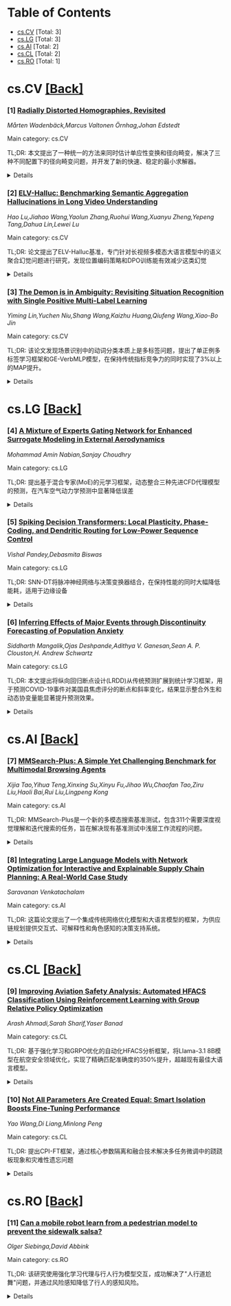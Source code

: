 <div id=toc></div>

# Table of Contents

- [cs.CV](#cs.CV) [Total: 3]
- [cs.LG](#cs.LG) [Total: 3]
- [cs.AI](#cs.AI) [Total: 2]
- [cs.CL](#cs.CL) [Total: 2]
- [cs.RO](#cs.RO) [Total: 1]


<div id='cs.CV'></div>

# cs.CV [[Back]](#toc)

### [1] [Radially Distorted Homographies, Revisited](https://arxiv.org/abs/2508.21190)
*Mårten Wadenbäck,Marcus Valtonen Örnhag,Johan Edstedt*

Main category: cs.CV

TL;DR: 本文提出了一种统一的方法来同时估计单应性变换和径向畸变，解决了三种不同配置下的径向畸变问题，并开发了新的快速、稳定的最小求解器。


<details>
  <summary>Details</summary>
Motivation: 在真实图像处理中，相机镜头引起的几何畸变（特别是径向畸变）会影响单应性估计的准确性。现有方法分别处理三种不同的径向畸变配置，缺乏统一解决方案。

Method: 提出了一种新颖的统一方法，能够同时处理三种径向畸变配置：单图像畸变、两图像相同畸变和两图像独立畸变。基于此方法构建了新的最小求解器。

Result: 在所有三种情况下，提出的求解器比现有最先进方法更快，同时保持相似的精度。在包括鱼眼相机图像在内的标准基准测试中表现良好。

Conclusion: 该方法为径向畸变单应性估计提供了统一的解决方案，开发的求解器具有快速、稳定和准确的特点，适用于各种计算机视觉任务。

Abstract: Homographies are among the most prevalent transformations occurring in
geometric computer vision and projective geometry, and homography estimation is
consequently a crucial step in a wide assortment of computer vision tasks. When
working with real images, which are often afflicted with geometric distortions
caused by the camera lens, it may be necessary to determine both the homography
and the lens distortion-particularly the radial component, called radial
distortion-simultaneously to obtain anything resembling useful estimates. When
considering a homography with radial distortion between two images, there are
three conceptually distinct configurations for the radial distortion; (i)
distortion in only one image, (ii) identical distortion in the two images, and
(iii) independent distortion in the two images. While these cases have been
addressed separately in the past, the present paper provides a novel and
unified approach to solve all three cases. We demonstrate how the proposed
approach can be used to construct new fast, stable, and accurate minimal
solvers for radially distorted homographies. In all three cases, our proposed
solvers are faster than the existing state-of-the-art solvers while maintaining
similar accuracy. The solvers are tested on well-established benchmarks
including images taken with fisheye cameras. The source code for our solvers
will be made available in the event our paper is accepted for publication.

</details>


### [2] [ELV-Halluc: Benchmarking Semantic Aggregation Hallucinations in Long Video Understanding](https://arxiv.org/abs/2508.21496)
*Hao Lu,Jiahao Wang,Yaolun Zhang,Ruohui Wang,Xuanyu Zheng,Yepeng Tang,Dahua Lin,Lewei Lu*

Main category: cs.CV

TL;DR: 论文提出了ELV-Halluc基准，专门针对长视频多模态大语言模型中的语义聚合幻觉问题进行研究，发现位置编码策略和DPO训练能有效减少这类幻觉


<details>
  <summary>Details</summary>
Motivation: 现有视频MLLMs存在幻觉问题，但之前的基准主要关注短视频，忽略了长视频中由于语义复杂性导致的语义聚合幻觉(SAH)，需要专门研究这类幻觉

Method: 构建ELV-Halluc长视频幻觉基准，分析SAH现象，采用位置编码策略和DPO训练方法来缓解SAH问题，并构建了8K对抗数据对

Result: 实验证实了SAH的存在，发现其随语义复杂性增加而增加，在快速变化的语义上更容易出现。通过位置编码和DPO训练，在ELV-Halluc和Video-MME基准上取得改进，SAH比率大幅降低27.7%

Conclusion: 长视频中的语义聚合幻觉是一个重要但被忽视的问题，需要专门的基准和方法来解决，位置编码和DPO训练是有效的缓解策略

Abstract: Video multimodal large language models (Video-MLLMs) have achieved remarkable
progress in video understanding. However, they remain vulnerable to
hallucination-producing content inconsistent with or unrelated to video inputs.
Previous video hallucination benchmarks primarily focus on short-videos. They
attribute hallucinations to factors such as strong language priors, missing
frames, or vision-language biases introduced by the visual encoder. While these
causes indeed account for most hallucinations in short videos, they still
oversimplify the cause of hallucinations. Sometimes, models generate incorrect
outputs but with correct frame-level semantics. We refer to this type of
hallucination as Semantic Aggregation Hallucination (SAH), which arises during
the process of aggregating frame-level semantics into event-level semantic
groups. Given that SAH becomes particularly critical in long videos due to
increased semantic complexity across multiple events, it is essential to
separate and thoroughly investigate the causes of this type of hallucination.
To address the above issues, we introduce ELV-Halluc, the first benchmark
dedicated to long-video hallucination, enabling a systematic investigation of
SAH. Our experiments confirm the existence of SAH and show that it increases
with semantic complexity. Additionally, we find that models are more prone to
SAH on rapidly changing semantics. Moreover, we discuss potential approaches to
mitigate SAH. We demonstrate that positional encoding strategy contributes to
alleviating SAH, and further adopt DPO strategy to enhance the model's ability
to distinguish semantics within and across events. To support this, we curate a
dataset of 8K adversarial data pairs and achieve improvements on both
ELV-Halluc and Video-MME, including a substantial 27.7% reduction in SAH ratio.

</details>


### [3] [The Demon is in Ambiguity: Revisiting Situation Recognition with Single Positive Multi-Label Learning](https://arxiv.org/abs/2508.21816)
*Yiming Lin,Yuchen Niu,Shang Wang,Kaizhu Huang,Qiufeng Wang,Xiao-Bo Jin*

Main category: cs.CV

TL;DR: 该论文发现场景识别中的动词分类本质上是多标签问题，提出了单正例多标签学习框架和GE-VerbMLP模型，在保持传统指标竞争力的同时实现了3%以上的MAP提升。


<details>
  <summary>Details</summary>
Motivation: 现有方法将动词分类视为单标签问题，但实际图像中存在语义模糊性，多个动词类别可能合理描述同一图像，需要重新审视这一设定。

Method: 将动词分类重新定义为单正例多标签学习(SPMLL)问题，提出Graph Enhanced Verb MLP模型，结合图神经网络捕捉标签相关性和对抗训练优化决策边界。

Result: 在真实数据集上实验表明，该方法在保持top-1和top-5准确率竞争力的同时，实现了超过3%的平均精度均值(MAP)提升。

Conclusion: 动词分类本质上是多标签问题，提出的SPMLL框架和GE-VerbMLP模型有效解决了语义模糊性，为场景识别提供了新的研究方向。

Abstract: Context recognition (SR) is a fundamental task in computer vision that aims
to extract structured semantic summaries from images by identifying key events
and their associated entities. Specifically, given an input image, the model
must first classify the main visual events (verb classification), then identify
the participating entities and their semantic roles (semantic role labeling),
and finally localize these entities in the image (semantic role localization).
Existing methods treat verb classification as a single-label problem, but we
show through a comprehensive analysis that this formulation fails to address
the inherent ambiguity in visual event recognition, as multiple verb categories
may reasonably describe the same image. This paper makes three key
contributions: First, we reveal through empirical analysis that verb
classification is inherently a multi-label problem due to the ubiquitous
semantic overlap between verb categories. Second, given the impracticality of
fully annotating large-scale datasets with multiple labels, we propose to
reformulate verb classification as a single positive multi-label learning
(SPMLL) problem - a novel perspective in SR research. Third, we design a
comprehensive multi-label evaluation benchmark for SR that is carefully
designed to fairly evaluate model performance in a multi-label setting. To
address the challenges of SPMLL, we futher develop the Graph Enhanced Verb
Multilayer Perceptron (GE-VerbMLP), which combines graph neural networks to
capture label correlations and adversarial training to optimize decision
boundaries. Extensive experiments on real-world datasets show that our approach
achieves more than 3\% MAP improvement while remaining competitive on
traditional top-1 and top-5 accuracy metrics.

</details>


<div id='cs.LG'></div>

# cs.LG [[Back]](#toc)

### [4] [A Mixture of Experts Gating Network for Enhanced Surrogate Modeling in External Aerodynamics](https://arxiv.org/abs/2508.21249)
*Mohammad Amin Nabian,Sanjay Choudhry*

Main category: cs.LG

TL;DR: 提出基于混合专家(MoE)的元学习框架，动态整合三种先进CFD代理模型的预测，在汽车空气动力学预测中显著降低误差


<details>
  <summary>Details</summary>
Motivation: 高保真CFD仿真计算成本高，现有ML代理模型架构多样但无单一最优方案，需要利用架构多样性提升预测精度

Method: 使用门控网络动态组合DoMINO、X-MeshGraphNet和FigConvNet三种异构专家模型，通过熵正则化防止模型坍塌，在DrivAerML数据集上训练验证

Result: MoE模型在所有评估物理量上均显著降低L-2预测误差，优于集成平均和最准确的单个专家模型

Conclusion: MoE框架通过协同整合专用架构的互补优势，为构建更鲁棒准确的复合代理模型提供了有效策略

Abstract: The computational cost associated with high-fidelity CFD simulations remains
a significant bottleneck in the automotive design and optimization cycle. While
ML-based surrogate models have emerged as a promising alternative to accelerate
aerodynamic predictions, the field is characterized by a diverse and rapidly
evolving landscape of specialized neural network architectures, with no single
model demonstrating universal superiority. This paper introduces a novel
meta-learning framework that leverages this architectural diversity as a
strength. We propose a Mixture of Experts (MoE) model that employs a dedicated
gating network to dynamically and optimally combine the predictions from three
heterogeneous, state-of-the-art surrogate models: DoMINO, a decomposable
multi-scale neural operator; X-MeshGraphNet, a scalable multi-scale graph
neural network; and FigConvNet, a factorized implicit global convolution
network. The gating network learns a spatially-variant weighting strategy,
assigning credibility to each expert based on its localized performance in
predicting surface pressure and wall shear stress fields. To prevent model
collapse and encourage balanced expert contributions, we integrate an entropy
regularization term into the training loss function. The entire system is
trained and validated on the DrivAerML dataset, a large-scale, public benchmark
of high-fidelity CFD simulations for automotive aerodynamics. Quantitative
results demonstrate that the MoE model achieves a significant reduction in L-2
prediction error, outperforming not only the ensemble average but also the most
accurate individual expert model across all evaluated physical quantities. This
work establishes the MoE framework as a powerful and effective strategy for
creating more robust and accurate composite surrogate models by synergistically
combining the complementary strengths of specialized architectures.

</details>


### [5] [Spiking Decision Transformers: Local Plasticity, Phase-Coding, and Dendritic Routing for Low-Power Sequence Control](https://arxiv.org/abs/2508.21505)
*Vishal Pandey,Debasmita Biswas*

Main category: cs.LG

TL;DR: SNN-DT将脉冲神经网络与决策变换器结合，在保持性能的同时大幅降低能耗，适用于边缘设备


<details>
  <summary>Details</summary>
Motivation: 传统Transformer决策智能体依赖密集矩阵运算，能耗高，不适合能源受限的边缘平台。脉冲神经网络具有超低功耗特性，但尚未与回报条件序列建模结合

Method: 在自注意力块中嵌入Leaky Integrate-and-Fire神经元，通过替代梯度端到端训练，包含生物启发的三因子可塑性、相移脉冲位置编码和轻量级树突路由模块

Result: 在经典控制基准测试中达到或超过标准决策变换器性能，每个决策发射少于10个脉冲，能耗降低超过4个数量级

Conclusion: SNN-DT通过将序列建模与神经形态效率结合，为嵌入式可穿戴设备开辟了实时低功耗控制的新途径

Abstract: Reinforcement learning agents based on Transformer architectures have
achieved impressive performance on sequential decision-making tasks, but their
reliance on dense matrix operations makes them ill-suited for
energy-constrained, edge-oriented platforms. Spiking neural networks promise
ultra-low-power, event-driven inference, yet no prior work has seamlessly
merged spiking dynamics with return-conditioned sequence modeling. We present
the Spiking Decision Transformer (SNN-DT), which embeds Leaky
Integrate-and-Fire neurons into each self-attention block, trains end-to-end
via surrogate gradients, and incorporates biologically inspired three-factor
plasticity, phase-shifted spike-based positional encodings, and a lightweight
dendritic routing module. Our implementation matches or exceeds standard
Decision Transformer performance on classic control benchmarks (CartPole-v1,
MountainCar-v0, Acrobot-v1, Pendulum-v1) while emitting fewer than ten spikes
per decision, an energy proxy suggesting over four orders-of-magnitude
reduction in per inference energy. By marrying sequence modeling with
neuromorphic efficiency, SNN-DT opens a pathway toward real-time, low-power
control on embedded and wearable devices.

</details>


### [6] [Inferring Effects of Major Events through Discontinuity Forecasting of Population Anxiety](https://arxiv.org/abs/2508.21722)
*Siddharth Mangalik,Ojas Deshpande,Adithya V. Ganesan,Sean A. P. Clouston,H. Andrew Schwartz*

Main category: cs.LG

TL;DR: 本文提出将纵向回归断点设计(LRDD)从传统预测扩展到统计学习框架，用于预测COVID-19事件对美国县焦虑评分的断点和斜率变化，结果显示整合外生和动态协变量能显著提升预测效果。


<details>
  <summary>Details</summary>
Motivation: 估计地方事件对特定社区心理健康的影响对公共卫生政策至关重要，但单纯预测心理健康评分无法深入了解事件对社区福祉的因果影响。

Method: 将LRDD扩展到统计学习框架，利用位置评分历史、动态协变量和外生变量来预测未来的断点（时间特定变化）和斜率（线性轨迹）变化。

Result: 预测COVID-19事件导致的焦虑评分断点具有挑战性，但随着模型复杂度增加而变得可行，最佳结果来自整合外生和动态协变量（断点r=+0.46，斜率r=+0.65）。

Conclusion: 断点预测为估计未来或假设事件对特定社区的异质性影响开辟了新可能性，相比传统静态社区表征有显著改进。

Abstract: Estimating community-specific mental health effects of local events is vital
for public health policy. While forecasting mental health scores alone offers
limited insights into the impact of events on community well-being,
quasi-experimental designs like the Longitudinal Regression Discontinuity
Design (LRDD) from econometrics help researchers derive more effects that are
more likely to be causal from observational data. LRDDs aim to extrapolate the
size of changes in an outcome (e.g. a discontinuity in running scores for
anxiety) due to a time-specific event. Here, we propose adapting LRDDs beyond
traditional forecasting into a statistical learning framework whereby future
discontinuities (i.e. time-specific shifts) and changes in slope (i.e. linear
trajectories) are estimated given a location's history of the score, dynamic
covariates (other running assessments), and exogenous variables (static
representations). Applying our framework to predict discontinuities in the
anxiety of US counties from COVID-19 events, we found the task was difficult
but more achievable as the sophistication of models was increased, with the
best results coming from integrating exogenous and dynamic covariates. Our
approach shows strong improvement ($r=+.46$ for discontinuity and $r = +.65$
for slope) over traditional static community representations. Discontinuity
forecasting raises new possibilities for estimating the idiosyncratic effects
of potential future or hypothetical events on specific communities.

</details>


<div id='cs.AI'></div>

# cs.AI [[Back]](#toc)

### [7] [MMSearch-Plus: A Simple Yet Challenging Benchmark for Multimodal Browsing Agents](https://arxiv.org/abs/2508.21475)
*Xijia Tao,Yihua Teng,Xinxing Su,Xinyu Fu,Jihao Wu,Chaofan Tao,Ziru Liu,Haoli Bai,Rui Liu,Lingpeng Kong*

Main category: cs.AI

TL;DR: MMSearch-Plus是一个新的多模态搜索基准测试，包含311个需要深度视觉理解和迭代搜索的任务，旨在解决现有基准测试中浅层工作流程的问题。


<details>
  <summary>Details</summary>
Motivation: 现有的多模态浏览基准测试往往可以通过浅层的固定工作流程解决，无法真正测试细粒度视觉推理、来源验证和长时程工具使用等真正多模态挑战。

Method: 采用空间-时间外推法构建任务，要求从空间线索（微文本、局部外观、布局、标志）和时间痕迹（广播叠加、季节上下文）外推到图像外的事实。提供模型无关的代理框架和浏览工具。

Result: 最强代理（o3）无搜索准确率为15.1%，有搜索准确率为36.0%；最强开源模型（Qwen-2.5-VL-72B-Instruct）无搜索准确率为0.0%，20轮搜索后为6.9%。

Conclusion: 该基准测试揭示了模型在来源验证、基于部件的推理和长时程规划方面的失败，为多模态语言模型的真实能力评估提供了更严格的测试标准。

Abstract: Large multimodal language models (MLLMs) are increasingly deployed as web
agents, yet many multimodal browsing benchmarks can be solved by shallow, fixed
workflows that lean on high-recall image search and nearby text-masking the
genuinely multimodal challenges of fine-grained visual reasoning, provenance
verification, and long-horizon tool use. We introduce MMSearch-Plus, a
benchmark of 311 tasks that highly demand multimodal understanding while
preserving the difficulty profile of strong text-only browsing suites. Each
item is constructed to contain multiple weak, localized visual signals that
must be extracted, propagated through iterative text-image search, and
cross-validated under retrieval noise before answering. Our curation procedure,
Spatial-Temporal Extrapolation, seeds questions whose answers require
extrapolating from spatial cues (micro-text, part-level appearance, layouts,
signage) and temporal traces (broadcast overlays, seasonal context) to
out-of-image facts such as events, dates, and venues. We provide a
model-agnostic agent framework with browsing tools and evaluate a range of
closed and open MLLMs. The strongest agent (o3) attains 15.1% without search
and 36.0% accuracy with rollout under our framework, while a strong open-source
model (Qwen-2.5-VL-72B-Instruct) achieves 0.0% without search and 6.9% after 20
rounds of search. Beyond answer accuracy, we assess bounding-box production and
cropped-image search, and conduct an error analysis that surfaces failures in
source verification, part-based reasoning, and long-horizon planning.

</details>


### [8] [Integrating Large Language Models with Network Optimization for Interactive and Explainable Supply Chain Planning: A Real-World Case Study](https://arxiv.org/abs/2508.21622)
*Saravanan Venkatachalam*

Main category: cs.AI

TL;DR: 这篇论文提出了一个集成传统网络优化模型和大语言模型的框架，为供应链规划提供交互式、可解释性和角色感知的决策支持系统。


<details>
  <summary>Details</summary>
Motivation: 平泽操作研究输出的复杂性与业务利益相关者理解之间的差距，需要一种能够生成自然语言摘要、上下文可视化和定制KPI的解决方案。

Method: 采用混合整数规划模型处理多周期多物品的战术性库存重新分配问题，通过AI代理、RESTful API和动态用户界面构建技术架构，支持实时交互、配置更新和模拟见解。

Result: 案例研究证明该系统能够改善规划效果，包括预防缺货、降低成本和维持服务水平。

Conclusion: 该框架成功结合优化模型和LLM技术，未来可通过集成私有LLM、迁移学习、强化学习和贝叶斯神经网络来提升可解释性、适应性和实时决策能力。

Abstract: This paper presents an integrated framework that combines traditional network
optimization models with large language models (LLMs) to deliver interactive,
explainable, and role-aware decision support for supply chain planning. The
proposed system bridges the gap between complex operations research outputs and
business stakeholder understanding by generating natural language summaries,
contextual visualizations, and tailored key performance indicators (KPIs). The
core optimization model addresses tactical inventory redistribution across a
network of distribution centers for multi-period and multi-item, using a
mixed-integer formulation. The technical architecture incorporates AI agents,
RESTful APIs, and a dynamic user interface to support real-time interaction,
configuration updates, and simulation-based insights. A case study demonstrates
how the system improves planning outcomes by preventing stockouts, reducing
costs, and maintaining service levels. Future extensions include integrating
private LLMs, transfer learning, reinforcement learning, and Bayesian neural
networks to enhance explainability, adaptability, and real-time
decision-making.

</details>


<div id='cs.CL'></div>

# cs.CL [[Back]](#toc)

### [9] [Improving Aviation Safety Analysis: Automated HFACS Classification Using Reinforcement Learning with Group Relative Policy Optimization](https://arxiv.org/abs/2508.21201)
*Arash Ahmadi,Sarah Sharif,Yaser Banad*

Main category: cs.CL

TL;DR: 基于强化学习和GRPO优化的自动化HFACS分析框架，将Llama-3.1 8B模型在航空安全领域优化，实现了精确匹配准确度的350%提升，超越现有最佳大语言模型。


<details>
  <summary>Details</summary>
Motivation: 传统HFACS分析方法存在扩展性和一致性问题，需要自动化解决方案来提高航空事故人因分析的效率和准确性。

Method: 使用强化学习组相对策略优化(GRPO)精调Llama-3.1 8B模型，构建多组件奖励系统，并集成合成数据生成来解决类别不平衡问题。

Result: 模型精确匹配准确度从0.0400提升到0.1800(增长350%)，部分匹配准确度达到0.8800，超越GPT-5-mini和Gemini-2.5-flash等现有最佳模型。

Conclusion: 领域优化的轻量模型能够提供更高效、更优秀的安全分析方案，适合在资源受限边缘设处上部署。

Abstract: Analyzing the human factors behind aviation accidents is crucial for
preventing future incidents, yet traditional methods using the Human Factors
Analysis and Classification System (HFACS) are limited by scalability and
consistency. To address this, we introduce an automated HFACS classification
framework for aviation safety analysis that utilizes Reinforcement Learning
with Group Relative Policy Optimization (GRPO) to fine-tune a Llama-3.1 8B
language model. Our approach incorporates a multi-component reward system
tailored for aviation safety analysis and integrates synthetic data generation
to overcome class imbalance in accident datasets. The resulting GRPO-optimized
model achieved noticeable performance gains, including a 350% increase in exact
match accuracy (from 0.0400 to 0.1800) and an improved partial match accuracy
of 0.8800. Significantly, our specialized model outperforms state-of-the-art
LLMs (Large Language Models), including GPT-5-mini and Gemini-2.5-fiash, on key
metrics. This research also proposes exact match accuracy in multi-label HFACS
classification problem as a new benchmarking methodology to evaluate the
advanced reasoning capabilities of language models. Ultimately, our work
validates that smaller, domain-optimized models can provide a computationally
efficient and better solution for critical safety analysis. This approach makes
powerful, low-latency deployment on resource-constrained edge devices feasible.

</details>


### [10] [Not All Parameters Are Created Equal: Smart Isolation Boosts Fine-Tuning Performance](https://arxiv.org/abs/2508.21741)
*Yao Wang,Di Liang,Minlong Peng*

Main category: cs.CL

TL;DR: 提出CPI-FT框架，通过核心参数隔离和融合技术解决多任务微调中的跷跷板现象和灾难性遗忘问题


<details>
  <summary>Details</summary>
Motivation: 监督微调中参数更新会导致某些任务进步而其他任务退化的跷跷板现象，需要解决多任务间的干扰和遗忘问题

Method: 1) 独立微调识别核心参数区域 2) 基于区域重叠的任务聚类 3) 核心参数移植+非核心参数SLERP融合 4) 轻量级流水线SFT训练，冻结核心区域

Result: 在多个公开基准测试中显著缓解任务干扰和遗忘，持续优于普通多任务和多阶段微调基线

Conclusion: CPI-FT框架通过参数隔离和智能融合有效解决了多任务微调中的关键挑战，为LLM适配下游任务提供了新思路

Abstract: Supervised fine-tuning (SFT) is a pivotal approach to adapting large language
models (LLMs) for downstream tasks; however, performance often suffers from the
``seesaw phenomenon'', where indiscriminate parameter updates yield progress on
certain tasks at the expense of others. To address this challenge, we propose a
novel \emph{Core Parameter Isolation Fine-Tuning} (CPI-FT) framework.
Specifically, we first independently fine-tune the LLM on each task to identify
its core parameter regions by quantifying parameter update magnitudes. Tasks
with similar core regions are then grouped based on region overlap, forming
clusters for joint modeling. We further introduce a parameter fusion technique:
for each task, core parameters from its individually fine-tuned model are
directly transplanted into a unified backbone, while non-core parameters from
different tasks are smoothly integrated via Spherical Linear Interpolation
(SLERP), mitigating destructive interference. A lightweight, pipelined SFT
training phase using mixed-task data is subsequently employed, while freezing
core regions from prior tasks to prevent catastrophic forgetting. Extensive
experiments on multiple public benchmarks demonstrate that our approach
significantly alleviates task interference and forgetting, consistently
outperforming vanilla multi-task and multi-stage fine-tuning baselines.

</details>


<div id='cs.RO'></div>

# cs.RO [[Back]](#toc)

### [11] [Can a mobile robot learn from a pedestrian model to prevent the sidewalk salsa?](https://arxiv.org/abs/2508.21690)
*Olger Siebinga,David Abbink*

Main category: cs.RO

TL;DR: 该研究使用强化学习代理与行人行为模型交互，成功解决了"人行道尬舞"问题，并通过风险感知降低了行人的感知风险。


<details>
  <summary>Details</summary>
Motivation: 研究人行道上行人相遇时的"人行道尬舞"现象，理解隐式通信机制，为移动机器人设计安全可接受的行为提供 insights。

Method: 采用强化学习(RL)代理与基于通信使能交互(CEI)框架的行人行为模型进行交互学习。

Result: 基础RL代理成功学会了与CEI模型交互；风险规避型RL代理通过动作有效传达意图，显著降低了行人的感知风险。

Conclusion: 这是一个有前景的方法，证明了RL可以学习与违反博弈论假设的模型进行有效交互，值得进一步探索。

Abstract: Pedestrians approaching each other on a sidewalk sometimes end up in an
awkward interaction known as the "sidewalk salsa": they both (repeatedly)
deviate to the same side to avoid a collision. This provides an interesting use
case to study interactions between pedestrians and mobile robots because, in
the vast majority of cases, this phenomenon is avoided through a negotiation
based on implicit communication. Understanding how it goes wrong and how
pedestrians end up in the sidewalk salsa will therefore provide insight into
the implicit communication. This understanding can be used to design safe and
acceptable robotic behaviour. In a previous attempt to gain this understanding,
a model of pedestrian behaviour based on the Communication-Enabled Interaction
(CEI) framework was developed that can replicate the sidewalk salsa. However,
it is unclear how to leverage this model in robotic planning and
decision-making since it violates the assumptions of game theory, a much-used
framework in planning and decision-making. Here, we present a proof-of-concept
for an approach where a Reinforcement Learning (RL) agent leverages the model
to learn how to interact with pedestrians. The results show that a basic RL
agent successfully learned to interact with the CEI model. Furthermore, a
risk-averse RL agent that had access to the perceived risk of the CEI model
learned how to effectively communicate its intention through its motion and
thereby substantially lowered the perceived risk, and displayed effort by the
modelled pedestrian. These results show this is a promising approach and
encourage further exploration.

</details>
